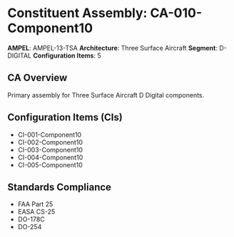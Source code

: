# Constituent Assembly: CA-010-Component10

**AMPEL**: AMPEL-13-TSA
**Architecture**: Three Surface Aircraft
**Segment**: D-DIGITAL
**Configuration Items**: 5

## CA Overview
Primary assembly for Three Surface Aircraft D Digital components.

## Configuration Items (CIs)
- CI-001-Component10
- CI-002-Component10
- CI-003-Component10
- CI-004-Component10
- CI-005-Component10

## Standards Compliance
- FAA Part 25
- EASA CS-25
- DO-178C
- DO-254
